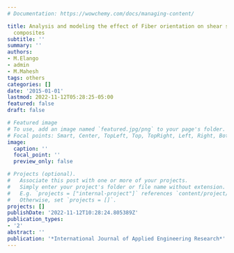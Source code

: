 ```yaml
---
# Documentation: https://wowchemy.com/docs/managing-content/

title: Analysis and modeling the effect of Fiber orientation on shear stress of GFRP
  composites
subtitle: ''
summary: ''
authors:
- M.Elango
- admin
- M.Mahesh
tags: others
categories: []
date: '2015-01-01'
lastmod: 2022-11-12T05:28:25-05:00
featured: false
draft: false

# Featured image
# To use, add an image named `featured.jpg/png` to your page's folder.
# Focal points: Smart, Center, TopLeft, Top, TopRight, Left, Right, BottomLeft, Bottom, BottomRight.
image:
  caption: ''
  focal_point: ''
  preview_only: false

# Projects (optional).
#   Associate this post with one or more of your projects.
#   Simply enter your project's folder or file name without extension.
#   E.g. `projects = ["internal-project"]` references `content/project/deep-learning/index.md`.
#   Otherwise, set `projects = []`.
projects: []
publishDate: '2022-11-12T10:28:24.805389Z'
publication_types:
- '2'
abstract: ''
publication: '*International Journal of Applied Engineering Research*'
---
```


